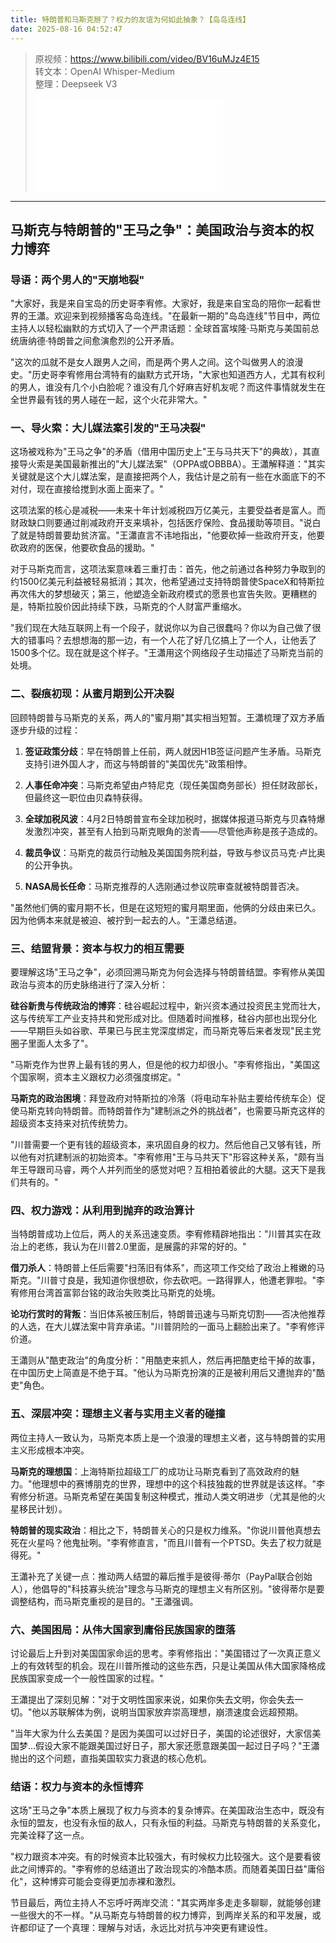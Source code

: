 ```yaml
---
title: 特朗普和马斯克掰了？权力的友谊为何如此抽象？【岛岛连线】
date: 2025-08-16 04:52:47
---
```


> 原视频：https://www.bilibili.com/video/BV16uMJz4E15<br>转文本：OpenAI Whisper-Medium<br>整理：Deepseek V3
>
> <iframe src="//player.bilibili.com/player.html?bvid=BV16uMJz4E15&autoplay=0" scrolling="no" border="0" frameborder="no" framespacing="0" allowfullscreen="true"></iframe>

---

## 马斯克与特朗普的"王马之争"：美国政治与资本的权力博弈

### 导语：两个男人的"天崩地裂"

"大家好，我是来自宝岛的历史哥李宥修。大家好，我是来自宝岛的陪你一起看世界的王瀟。欢迎来到视频播客岛岛连线。"在最新一期的"岛岛连线"节目中，两位主持人以轻松幽默的方式切入了一个严肃话题：全球首富埃隆·马斯克与美国前总统唐纳德·特朗普之间愈演愈烈的公开矛盾。

"这次的瓜就不是女人跟男人之间，而是两个男人之间。这个叫做男人的浪漫史。"历史哥李宥修用台湾特有的幽默方式开场，"大家也知道西方人，尤其有权利的男人，谁没有几个小白脸呢？谁没有几个好麻吉好机友呢？而这件事情就发生在全世界最有钱的男人碰在一起，这个火花非常大。"

### 一、导火索：大儿媒法案引发的"王马决裂"

这场被戏称为"王马之争"的矛盾（借用中国历史上"王与马共天下"的典故），其直接导火索是美国最新推出的"大儿媒法案"（OPPA或OBBBA）。王瀟解释道："其实关键就是这个大儿媒法案，是直接把两个人，我估计是之前有一些在水面底下的不对付，现在直接给搅到水面上面来了。"

这项法案的核心是减税——未来十年计划减税四万亿美元，主要受益者是富人。而财政缺口则要通过削减政府开支来填补，包括医疗保险、食品援助等项目。"说白了就是特朗普要劫贫济富。"王瀟直言不讳地指出，"他要砍掉一些政府开支，他要砍政府的医保，他要砍食品的援助。"

对于马斯克而言，这项法案意味着三重打击：首先，他之前通过各种努力争取到的约1500亿美元利益被轻易抵消；其次，他希望通过支持特朗普使SpaceX和特斯拉再次伟大的梦想破灭；第三，他塑造全新政府模式的愿景也宣告失败。更糟糕的是，特斯拉股价因此持续下跌，马斯克的个人财富严重缩水。

"我们现在大陆互联网上有一个段子，就说你以为自己很蠢吗？你以为自己做了很大的错事吗？去想想海的那一边，有一个人花了好几亿搞上了一个人，让他丢了1500多个亿。现在就是这个样子。"王瀟用这个网络段子生动描述了马斯克当前的处境。

### 二、裂痕初现：从蜜月期到公开决裂

回顾特朗普与马斯克的关系，两人的"蜜月期"其实相当短暂。王瀟梳理了双方矛盾逐步升级的过程：

1. **签证政策分歧**：早在特朗普上任前，两人就因H1B签证问题产生矛盾。马斯克支持引进外国人才，而这与特朗普的"美国优先"政策相悖。

2. **人事任命冲突**：马斯克希望由卢特尼克（现任美国商务部长）担任财政部长，但最终这一职位由贝森特获得。

3. **全球加税风波**：4月2日特朗普宣布全球加税时，据媒体报道马斯克与贝森特爆发激烈冲突，甚至有人拍到马斯克眼角的淤青——尽管他声称是孩子造成的。

4. **裁员争议**：马斯克的裁员行动触及美国国务院利益，导致与参议员马克·卢比奥的公开争执。

5. **NASA局长任命**：马斯克推荐的人选刚通过参议院审查就被特朗普否决。

"虽然他们俩的蜜月期不长，但是在这短短的蜜月期里面，他俩的分歧由来已久。因为他俩本来就是被迫、被拧到一起去的人。"王瀟总结道。

### 三、结盟背景：资本与权力的相互需要

要理解这场"王马之争"，必须回溯马斯克为何会选择与特朗普结盟。李宥修从美国政治与资本的历史脉络进行了深入分析：

**硅谷新贵与传统政治的博弈**：硅谷崛起过程中，新兴资本通过投资民主党而壮大，这与传统军工产业支持共和党形成对比。但随着时间推移，硅谷内部也出现分化——早期巨头如谷歌、苹果已与民主党深度绑定，而马斯克等后来者发现"民主党圈子里面人太多了"。

"马斯克作为世界上最有钱的男人，但是他的权力却很小。"李宥修指出，"美国这个国家啊，资本主义跟权力必须强度绑定。"

**马斯克的政治困境**：拜登政府对特斯拉的冷落（将电动车补贴主要给传统车企）促使马斯克转向特朗普。而特朗普作为"建制派之外的挑战者"，也需要马斯克这样的超级资本支持来对抗传统势力。

"川普需要一个更有钱的超级资本，来巩固自身的权力。然后他自己又够有钱，所以他有对抗建制派的初始资本。"李宥修用"王与马共天下"形容这种关系，"颇有当年王导跟司马睿，两个人并列而坐的感觉对吧？互相拍着彼此的大腿。这天下是我们共有的。"

### 四、权力游戏：从利用到抛弃的政治算计

当特朗普成功上位后，两人的关系迅速变质。李宥修精辟地指出："川普其实在政治上的老练，我认为在川普2.0里面，是展露的非常的好的。"

**借刀杀人**：特朗普上任后需要"扫荡旧有体系"，而这项工作交给了政治上稚嫩的马斯克。"川普寸良是，我知道你很想砍，你去砍吧。一路得罪人，他遭老罪啦。"李宥修用台湾首富郭台铭的政治失败类比马斯克的处境。

**论功行赏时的背叛**：当旧体系被压制后，特朗普迅速与马斯克切割——否决他推荐的人选，在大儿媒法案中背弃承诺。"川普阴险的一面马上翻脸出来了。"李宥修评价道。

王瀟则从"酷吏政治"的角度分析："用酷吏来抓人，然后再把酷吏给干掉的故事，在中国历史上简直是不绝于耳。"他认为马斯克扮演的正是被利用后又遭抛弃的"酷吏"角色。

### 五、深层冲突：理想主义者与实用主义者的碰撞

两位主持人一致认为，马斯克本质上是一个浪漫的理想主义者，这与特朗普的实用主义形成根本冲突。

**马斯克的理想国**：上海特斯拉超级工厂的成功让马斯克看到了高效政府的魅力。"他理想中的赛博朋克的世界，理想中的这个科技独裁的世界就是该这样。"李宥修分析道。马斯克希望在美国复制这种模式，推动人类文明进步（尤其是他的火星移民计划）。

**特朗普的现实政治**：相比之下，特朗普关心的只是权力维系。"你说川普他真想去死在火星吗？他鬼扯咧。"李宥修直言，"而且川普有一个PTSD。失去了权力就是得死。"

王瀟补充了关键一点：推动两人结盟的幕后推手是彼得·蒂尔（PayPal联合创始人），他倡导的"科技寡头统治"理念与马斯克的理想主义有所区别。"彼得蒂尔是要调整结构，而马斯克重视的是目的。"王瀟强调。

### 六、美国困局：从伟大国家到庸俗民族国家的堕落

讨论最后上升到对美国国家命运的思考。李宥修指出："美国错过了一次真正意义上的有效转型的机会。现在川普所推动的这些东西，只是让美国从伟大国家降格成民族国家变成一个一般性国家的过程。"

王瀟提出了深刻见解："对于文明性国家来说，如果你失去文明，你会失去一切。"他以苏联解体为例，说明当国家放弃崇高理想，崩溃速度会远超预期。

"当年大家为什么去美国？是因为美国可以过好日子，美国的论述很好，大家信美国梦...假设大家不能跟美国过好日子，那大家还愿意跟美国一起过日子吗？"王瀟抛出的这个问题，直指美国软实力衰退的核心危机。

### 结语：权力与资本的永恒博弈

这场"王马之争"本质上展现了权力与资本的复杂博弈。在美国政治生态中，既没有永恒的盟友，也没有永恒的敌人，只有永恒的利益。马斯克与特朗普的关系变化，完美诠释了这一点。

"权力跟资本冲突。有的时候资本比较强大，有时候权力比较强大。这个是要看彼此之间博弈的。"李宥修的总结道出了政治现实的冷酷本质。而随着美国日益"庸俗化"，这种博弈可能会变得更加赤裸和激烈。

节目最后，两位主持人不忘呼吁两岸交流："其实两岸多走走多聊聊，就能够创建一些很大的不一样。"从马斯克与特朗普的权力博弈，到两岸关系的和平发展，或许都印证了一个真理：理解与对话，永远比对抗与冲突更有建设性。